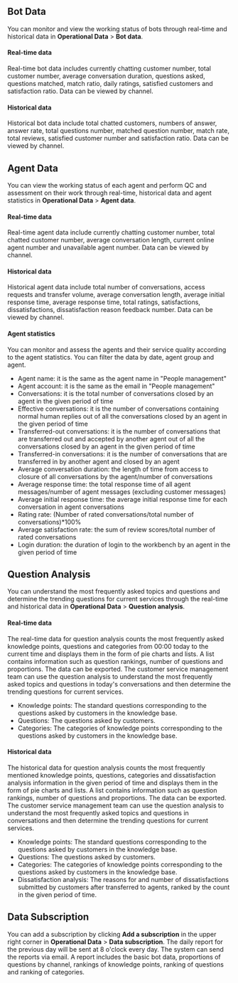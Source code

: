 ﻿## Bot Data
You can monitor and view the working status of bots through real-time and historical data in **Operational Data** > **Bot data**.

#### Real-time data
Real-time bot data includes currently chatting customer number, total customer number, average conversation duration, questions asked, questions matched, match ratio, daily ratings, satisfied customers and satisfaction ratio. Data can be viewed by channel.

#### Historical data
Historical bot data include total chatted customers, numbers of answer, answer rate, total questions number, matched question number, match rate, total reviews, satisfied customer number and satisfaction ratio. Data can be viewed by channel.

## Agent Data
You can view the working status of each agent and perform QC and assessment on their work through real-time, historical data and agent statistics in **Operational Data** > **Agent data**.

#### Real-time data
Real-time agent data include  currently chatting customer number, total chatted customer number, average conversation length, current online agent number and unavailable agent number. Data can be viewed by channel.

#### Historical data
Historical agent data include total number of conversations, access requests and transfer volume, average conversation length, average initial response time, average response time, total ratings, satisfactions, dissatisfactions, dissatisfaction reason feedback number. Data can be viewed by channel.

#### Agent statistics
You can monitor and assess the agents and their service quality according to the agent statistics. You can filter the data by date, agent group and agent.
- Agent name: it is the same as the agent name in "People management"
- Agent account: it is the same as the email in "People management"
- Conversations: it is the total number of conversations closed by an agent in the given period of time
- Effective conversations: it is the number of conversations containing normal human replies out of all the conversations closed by an agent in the given period of time
- Transferred-out conversations: it is the number of conversations that are transferred out and accepted by another agent out of all the conversations closed by an agent in the given period of time
- Transferred-in conversations: it is the number of conversations that are transferred in by another agent and closed by an agent
- Average conversation duration: the length of time from access to closure of all conversations by the agent/number of conversations
- Average response time: the total response time of all agent messages/number of agent messages (excluding customer messages)
- Average initial response time: the average initial response time for each conversation in agent conversations
- Rating rate: (Number of rated conversations/total number of conversations)\*100%
- Average satisfaction rate: the sum of review scores/total number of rated conversations
- Login duration: the duration of login to the workbench by an agent in the given period of time

## Question Analysis
You can understand the most frequently asked topics and questions and determine the trending questions for current services through the real-time and historical data in **Operational Data** > **Question analysis**.

#### Real-time data
The real-time data for question analysis counts the most frequently asked knowledge points, questions and categories from 00:00 today to the current time and displays them in the form of pie charts and lists. A list contains information such as question rankings, number of questions and proportions. The data can be exported.
The customer service management team can use the question analysis to understand the most frequently asked topics and questions in today's conversations and then determine the trending questions for current services.
- Knowledge points: The standard questions corresponding to the questions asked by customers in the knowledge base.
- Questions: The questions asked by customers.
- Categories: The categories of knowledge points corresponding to the questions asked by customers in the knowledge base.

#### Historical data
The historical data for question analysis counts the most frequently mentioned knowledge points, questions, categories and dissatisfaction analysis information in the given period of time and displays them in the form of pie charts and lists. A list contains information such as question rankings, number of questions and proportions. The data can be exported.
The customer service management team can use the question analysis to understand the most frequently asked topics and questions in conversations and then determine the trending questions for current services.
- Knowledge points: The standard questions corresponding to the questions asked by customers in the knowledge base.
- Questions: The questions asked by customers.
- Categories: The categories of knowledge points corresponding to the questions asked by customers in the knowledge base.
- Dissatisfaction analysis: The reasons for and number of dissatisfactions submitted by customers after transferred to agents, ranked by the count in the given period of time.

## Data Subscription
You can add a subscription by clicking **Add a subscription** in the upper right corner in **Operational Data** > **Data subscription**. The daily report for the previous day will be sent at 8 o'clock every day.
The system can send the reports via email. A report includes the basic bot data, proportions of questions by channel, rankings of knowledge points, ranking of questions and ranking of categories.
